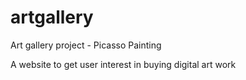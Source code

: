 # artgallery
Art gallery project - Picasso Painting

A website to get user interest in buying digital art work
